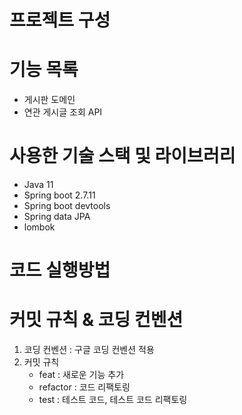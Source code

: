 # 프로젝트 구성

# 기능 목록
- 게시판 도메인
- 연관 게시글 조회 API

# 사용한 기술 스택 및 라이브러리
- Java 11
- Spring boot 2.7.11
- Spring boot devtools
- Spring data JPA
- lombok

# 코드 실행방법

# 커밋 규칙 & 코딩 컨벤션
1) 코딩 컨벤션 : 구글 코딩 컨벤션 적용
2) 커밋 규칙
   - feat : 새로운 기능 추가
   - refactor : 코드 리팩토링
   - test : 테스트 코드, 테스트 코드 리팩토링